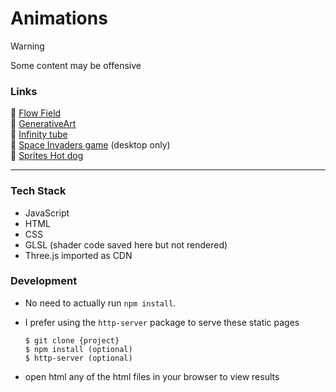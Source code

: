 # Animations

> [!WARNING]
> Some content may be offensive

### Links

🌊 <a href="animations.philcunnell.dev/flowField/flow.html">Flow Field</a><br>
💐 <a href="animations.philcunnell.dev/generativeArtWithJS/paintbrush.html">GenerativeArt</a><br>
🧪 <a href="animations.philcunnell.dev/InfinityTube/tube.html">Infinity tube</a><br>
👾 <a href="animations.philcunnell.dev/spaceInvaders/space.html">Space Invaders game</a> (desktop only)<br>
🌭 <a href="animations.philcunnell.dev/sprites/sprite.html">Sprites Hot dog</a><br>

---

### Tech Stack

- JavaScript
- HTML
- CSS
- GLSL (shader code saved here but not rendered)
- Three.js imported as CDN

### Development

- No need to actually run `npm install`.
- I prefer using the `http-server` package to serve these static pages

  ```
  $ git clone {project}
  $ npm install (optional)
  $ http-server (optional)
  ```

- open html any of the html files in your browser to view results
